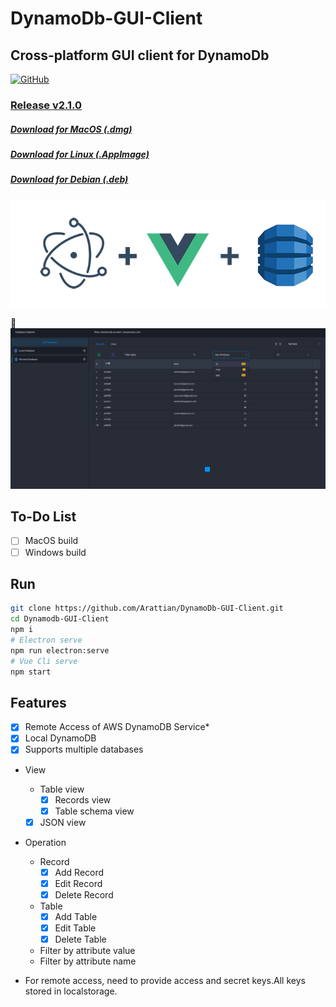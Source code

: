 # DynamoDb-GUI-Client
## Cross-platform GUI client for DynamoDb

[![GitHub](https://img.shields.io/github/license/mashape/apistatus.svg)](https://github.com/Arattian/DynamoDb-GUI-Client/blob/master/LICENSE)


### [Release v2.1.0](https://github.com/Arattian/DynamoDb-GUI-Client/releases/tag/v2.1.0)
##### [Download for MacOS (.dmg)](https://github.com/Arattian/DynamoDb-GUI-Client/releases/download/v2.1.0/DynamoDbGUI-mac-2.1.0.dmg)
##### [Download for Linux (.AppImage)](https://github.com/Arattian/DynamoDb-GUI-Client/releases/download/v2.1.0/DynamoDbGUI-linux-x86_64-2.1.0.AppImage)
##### [Download for Debian (.deb)](https://github.com/Arattian/DynamoDb-GUI-Client/releases/download/v2.1.0/DynamoDbGUI-linux-amd64-2.1.0.deb)
![Logo](src/assets/git-logo.png)

:eyes:
![Logo](src/assets/App-View.png)

## To-Do List
* [ ] MacOS build
* [ ] Windows build

## Run

```bash
git clone https://github.com/Arattian/DynamoDb-GUI-Client.git
cd Dynamodb-GUI-Client
npm i
# Electron serve
npm run electron:serve
# Vue Cli serve
npm start
```

## Features

* [x] Remote Access of AWS DynamoDB Service*
* [x] Local DynamoDB
* [x] Supports multiple databases
* View
  * Table view
    * [x] Records view
    * [x] Table schema view
  * [x] JSON view
* Operation
  * Record
    * [x] Add Record
    * [x] Edit Record
    * [x] Delete Record
  * Table
    * [x] Add Table
    * [x] Edit Table
    * [x] Delete Table
  * Filter by attribute value
  * Filter by attribute name
    
* For remote access, need to provide access and secret keys.All keys stored in localstorage.
